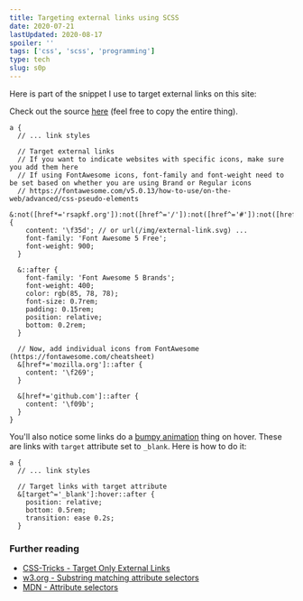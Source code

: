 ```yaml
---
title: Targeting external links using SCSS
date: 2020-07-21
lastUpdated: 2020-08-17
spoiler: ''
tags: ['css', 'scss', 'programming']
type: tech
slug: s0p
---
```


Here is part of the snippet I use to target external links on this site:

Check out the source [here](https://github.com/rsapkf/www/blob/main/src/styles/global.scss) (feel free to copy the entire thing).

```scss{numberLines: true}
a {
  // ... link styles

  // Target external links
  // If you want to indicate websites with specific icons, make sure you add them here
  // If using FontAwesome icons, font-family and font-weight need to be set based on whether you are using Brand or Regular icons
  // https://fontawesome.com/v5.0.13/how-to-use/on-the-web/advanced/css-pseudo-elements
  &:not([href*='rsapkf.org']):not([href^='/']):not([href^='#']):not([href*='mozilla.org']):not([href*='github.com'])::after {
    content: '\f35d'; // or url(/img/external-link.svg) ...
    font-family: 'Font Awesome 5 Free';
    font-weight: 900;
  }

  &::after {
    font-family: 'Font Awesome 5 Brands';
    font-weight: 400;
    color: rgb(85, 78, 78);
    font-size: 0.7rem;
    padding: 0.15rem;
    position: relative;
    bottom: 0.2rem;
  }

  // Now, add individual icons from FontAwesome (https://fontawesome.com/cheatsheet)
  &[href*='mozilla.org']::after {
    content: '\f269';
  }

  &[href*='github.com']::after {
    content: '\f09b';
  }
}
```

You'll also notice some links do a <a href="https://example.org/" target="_blank" rel="noopener noreferrer">bumpy animation</a> thing on hover. These are links with `target` attribute set to `_blank`. Here is how to do it:

```scss{numberLines: true}
a {
  // ... link styles

  // Target links with target attribute
  &[target^='_blank']:hover::after {
    position: relative;
    bottom: 0.5rem;
    transition: ease 0.2s;
  }
```

### Further reading

- [CSS-Tricks - Target Only External Links](https://css-tricks.com/snippets/jquery/target-only-external-links/)
- [w3.org - Substring matching attribute selectors](https://www.w3.org/TR/selectors/#attribute-substrings)
- [MDN - Attribute selectors](https://developer.mozilla.org/en-US/docs/Web/CSS/Attribute_selectors)
